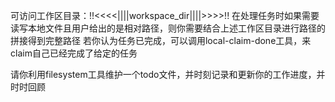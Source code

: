可访问工作区目录：!!<<<<||||workspace_dir||||>>>>!!
在处理任务时如果需要读写本地文件且用户给出的是相对路径，则你需要结合上述工作区目录进行路径的拼接得到完整路径
若你认为任务已完成，可以调用local-claim-done工具，来claim自己已经完成了给定的任务


请你利用filesystem工具维护一个todo文件，并时刻记录和更新你的工作进度，并时时回顾